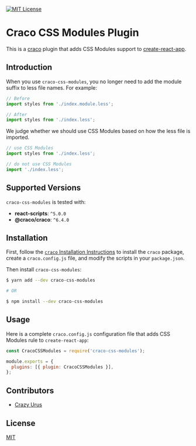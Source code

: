 [![MIT License](https://img.shields.io/badge/license-MIT-blue.svg)](LICENSE)

# Craco CSS Modules Plugin

This is a [craco](https://github.com/gsoft-inc/craco) plugin that adds CSS Modules support to [create-react-app](https://facebook.github.io/create-react-app/).

## Introduction

When you use `craco-css-modules`, you no longer need to add the module suffix to less file names. For example:
```js
// Before
import styles from './index.module.less';

// After
import styles from './index.less';
```

We judge whether we should use CSS Modules based on how the less file is imported.

```js
// use CSS Modules
import styles from './index.less';

// do not use CSS Modules
import './index.less';
```

## Supported Versions

`craco-css-modules` is tested with:

- **react-scripts**: `^5.0.0`
- **@craco/craco**: `^6.4.0`

## Installation

First, follow the [`craco` Installation Instructions](https://github.com/gsoft-inc/craco/blob/master/packages/craco/README.md##installation) to install the `craco` package, create a `craco.config.js` file, and modify the scripts in your `package.json`.

Then install `craco-css-modules`:

```bash
$ yarn add --dev craco-css-modules

# OR

$ npm install --dev craco-css-modules
```

## Usage

Here is a complete `craco.config.js` configuration file that adds CSS Modules rule to `create-react-app`:

```js
const CracoCSSModules = require('craco-css-modules');

module.exports = {
  plugins: [{ plugin: CracoCSSModules }],
};
```

## Contributors

- [Crazy Urus](https://github.com/crazyurus)

## License

[MIT](./LICENSE)
